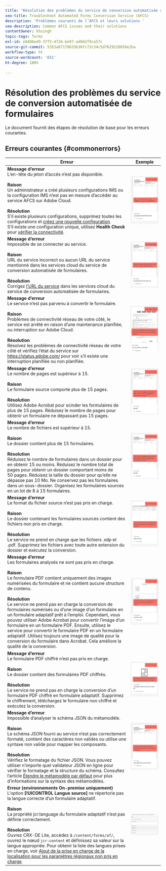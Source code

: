 ```yaml
---
title: 'Résolution des problèmes du service de conversion automatisée de formulaires '
seo-title: Troubleshoot Automated Forms Conversion Service (AFCS)
description: 'Problèmes courants de l’AFCS et leurs solutions '
seo-description: Common AFCS issues and their solutions
contentOwner: khsingh
topic-tags: forms
exl-id: e8406ed9-37f5-4f26-be97-ad042f9ca57c
source-git-commit: 5353a071f8633b36fc73c34c5d7629228659e2ba
workflow-type: ht
source-wordcount: '651'
ht-degree: 100%

---
```


# Résolution des problèmes du service de conversion automatisée de formulaires

Le document fournit des étapes de résolution de base pour les erreurs courantes.

<!--The article provides information on installation, configuration and administration issues that may arise in an Automated Forms Conversion Service production environment. -->

## Erreurs courantes {#commonerrors}

| Erreur | Exemple |
|--- |--- |
| **Message d’erreur** <br> L’en-tête du jeton d’accès n’est pas disponible. <br><br> **Raison** <br> Un administrateur a créé plusieurs configurations IMS ou la configuration IMS n’est pas en mesure d’accéder au service AFCS sur Adobe Cloud. <br><br>**Résolution** <br> S’il existe plusieurs configurations, supprimez toutes les configurations et [créez une nouvelle configuration](configure-service.md#obtainpubliccertificates). <br> S’il existe une configuration unique, utilisez **Health Check** pour [vérifier la connectivité](configure-service.md#createintegrationoption). | ![L’en-tête du jeton d’accès n’est pas disponible](assets/invalid-ims-configurations.png) |
| **Message d’erreur** <br> Impossible de se connecter au service.  <br><br>**Raison** <br> URL du service incorrect ou aucun URL du service mentionné dans les services cloud du service de conversion automatisée de formulaires. <br><br>**Résolution** <br> Corrigez [l’URL du service](configure-service.md#configure-the-cloud-service) dans les services cloud du service de conversion automatisée de formulaires. | ![Impossible de se connecter au service.](assets/wrong-service-url-configured.png) |
| **Message d’erreur** <br> Le service n’est pas parvenu à convertir le formulaire.  <br><br>**Raison** <br> Problèmes de connectivité réseau de votre côté, le service est arrêté en raison d’une maintenance planifiée, ou interruption sur Adobe Cloud. <br><br>**Résolution** <br> Résolvez les problèmes de connectivité réseau de votre côté et vérifiez l’état du service sur https://status.adobe.com/ pour voir s’il existe une interruption planifiée ou non planifiée. | ![Impossible de se connecter au service.](assets/conversion-failure.png) |
| **Message d’erreur** <br> Le nombre de pages est supérieur à 15.  <br><br>**Raison** <br> Le formulaire source comporte plus de 15 pages.  <br><br>**Résolution** <br> Utilisez Adobe Acrobat pour scinder les formulaires de plus de 15 pages. Réduisez le nombre de pages pour obtenir un formulaire ne dépassant pas 15 pages. | ![Impossible de se connecter au service.](assets/number-of-pages.png) |
| **Message d’erreur** <br> Le nombre de fichiers est supérieur à 15.  <br><br>**Raison** <br>  Le dossier contient plus de 15 formulaires. <br><br>**Résolution** <br> Réduisez le nombre de formulaires dans un dossier pour en obtenir 15 ou moins. Réduisez le nombre total de pages pour obtenir un dossier comportant moins de 50 pages. Réduisez la taille du dossier pour qu’elle ne dépasse pas 10 Mo. Ne conservez pas les formulaires dans un sous-dossier. Organisez les formulaires sources en un lot de 8 à 15 formulaires. | ![Impossible de se connecter au service.](assets/number-of-pages.png) |
| **Message d’erreur** <br> Le format du fichier source n’est pas pris en charge.  <br><br>**Raison** <br> Le dossier contenant les formulaires sources contient des fichiers non pris en charge. <br><br>**Résolution** <br> Le service ne prend en charge que les fichiers .xdp et .pdf. Supprimez les fichiers avec toute autre extension du dossier et exécutez la conversion. | ![Impossible de se connecter au service.](assets/unsupported-file-formats.png) |
| **Message d’erreur** <br> Les formulaires analysés ne sont pas pris en charge.  <br><br>**Raison** <br> Le formulaire PDF contient uniquement des images numérisées du formulaire et ne contient aucune structure de contenu. <br><br>**Résolution** <br> Le service ne prend pas en charge la conversion de formulaires numérisés ou d’une image d’un formulaire en un formulaire adaptatif prêt à l’emploi. Cependant, vous pouvez utiliser Adobe Acrobat pour convertir l’image d’un formulaire en un formulaire PDF. Ensuite, utilisez le service pour convertir le formulaire PDF en un formulaire adaptatif. Utilisez toujours une image de qualité pour la conversion du formulaire dans Acrobat. Cela améliore la qualité de la conversion. | ![Impossible de se connecter au service.](assets/scanned-forms-error.png) |
| **Message d’erreur** <br> Le formulaire PDF chiffré n’est pas pris en charge.  <br><br>**Raison** <br> Le dossier contient des formulaires PDF chiffrés. <br><br>**Résolution** <br> Le service ne prend pas en charge la conversion d’un formulaire PDF chiffré en formulaire adaptatif. Supprimez le chiffrement, téléchargez le formulaire non chiffré et exécutez la conversion. | ![Impossible de se connecter au service.](assets/secured-pdf-form.png) |
| **Message d’erreur** <br> Impossible d’analyser le schéma JSON du métamodèle.  <br><br>**Raison** <br> Le schéma JSON fourni au service n’est pas correctement formaté, contient des caractères non valides ou utilise une syntaxe non valide pour mapper les composants.  <br><br>**Résolution** <br> Vérifiez le formatage du fichier JSON. Vous pouvez utiliser n’importe quel validateur JSON en ligne pour vérifier le formatage et la structure du schéma. Consultez l’article [Étendre le métamodèle par défaut](extending-the-default-meta-model.md) pour plus d’informations sur la syntaxe des métamodèles. | ![Impossible de se connecter au service.](assets/invalid-meta-model-schema.png) |
| **Erreur (environnements On-premise uniquement)** <br> L’option **[!UICONTROL Langue source]** ne répertorie pas la langue correcte d’un formulaire adaptatif. <br><br>**Raison** <br> La propriété jcr:language du formulaire adaptatif n’est pas définie correctement. <br><br>**Résolution** <br> Ouvrez CRX-DE Lite, accédez à `/content/forms/af/`, ouvrez le nœud `jcr:content` et définissez sa valeur sur la langue appropriée. Pour obtenir la liste des langues prises en charge, voir [Ajout de la prise en charge de la localisation pour les paramètres régionaux non pris en charge](https://experienceleague.adobe.com/docs/experience-manager-65/forms/manage-administer-aem-forms/supporting-new-language-localization.html?lang=fr#add-localization-support-for-non-supported-locales). | ![Impossible de se connecter au service.](assets/aem-forms-translation-project-language-unavailable.png) |

<!--

<table>
<thead>
<tr>
<th>Error</th>
<th>Example</th>
</tr>
</thead>
<tbody>
<tr>
<td><strong>Error Message</strong> <p> The access token header is not available. </p><br><strong>Reason</strong> <br> An administrator has created multiple IMS configurations or IMS configuration is not able to reach AFCS service on Adobe Cloud. <br><br><strong>Resolution</strong> <br> If there are multiple configurations, delete all the configurations and <a href="configure-service.md#obtainpubliccertificates">create a new configuration</a>. <br> If there is a single configuration, use <strong> Health Check </strong> to <a href="configure-service.md#createintegrationoption">check connectivity</a>.</td>
<td><img alt="The access token header is not available" src="assets/invalid-ims-configuration.png" /></td>
</tr>
<tr>
<td><strong>Error Message</strong> <br> Unable to connect to the service.  <br><br><strong>Reason</strong> <br> Incorrect service URL or no service URL is mentioned in Automated Forms Conversion Service cloud services. <br><br><strong>Resolution</strong> <br> Correct <a href="configure-service.md#configure-the-cloud-service">Service URL</a> in Automated Forms Conversion Service Cloud services.</td>
<td><img alt="Unable to connect to the service." src="assets/wrong-endpoint-configured.png" /></td>
</tr>
<tr>
<td><strong>Error Message</strong> <br> The service failed to convert the form.  <br><br><strong>Reason</strong> <br> Network connectivity issues at your end, the service is down due to scheduled maintenance, or outage on Adobe Cloud. <br><br><strong>Resolution</strong> <br> Resolve network connectivity issues at your end and check the status of the service on <a href="https://status.adobe.com/">https://status.adobe.com/</a> for a planned or unplanned outage.</td>
<td><img alt="The service failed to convert the form." src="assets/service-failure.png" /></td>
</tr>
<tr>
<td><strong>Error Message</strong> <br> The number of pages is more than 15.  <br><br><strong>Reason</strong> <br> The source form is more than 15 pages long.  <br><br><strong>Resolution</strong> <br> Use Adobe Acrobat to split forms with more than 15 pages. Bring the number of pages in a form to less than 15.</td>
<td><img alt="The number of pages is more than 15." src="assets/number-of-pages.png" /></td>
</tr>
<tr>
<td><strong>Error Message</strong> <br> The number of files is more than 15.  <br><br><strong>Reason</strong> <br>  The folder contains more than 15 forms. <br><br><strong>Resolution</strong> <br> Bring the number of forms in a folder to less than or equal to 15. Bring the total number of pages in a folder less than 50. Bring the size of the folder to less than 10 MB. Do not keep forms in a sub-folder. Organize source forms into a batch of 8-15 forms.</td>
<td><img alt="The number of files is more than 15." src="assets/number-of-pages.png" /></td>
</tr>
<tr>
<td><strong>Error Message</strong> <br> The source file format is not supported.  <br><br><strong>Reason</strong> <br> The folder containing source forms have some unsupported files. <br><br><strong>Resolution</strong> <br> The service supports only .xdp and .pdf files. Remove files with any other extension from the folder and run the conversion.</td>
<td><img alt="The source file format is not supported." src="assets/unsupported-file-formats.png" /></td>
</tr>
<tr>
<td><strong>Error Message</strong> <br> Scanned forms are not supported.  <br><br><strong>Reason</strong> <br> The PDF form contains only scanned images of the form and contains no content structure. <br><br><strong>Resolution</strong> <br> The service does not support converting scanned forms or an image of a form to an adaptive out-of-the-box. However, you use Adobe Acrobat to convert the image of a form to a PDF Form. Then, use the service to convert the PDF Form to an adaptive form. Always use a high-quality image of the form for conversion in Acrobat. It improves the quality of the conversion.</td>
<td><img alt="Scanned forms are not supported." src="assets/scanned-forms-error.png" /></td>
</tr>
<tr>
<td><strong>Error Message</strong> <br> Encrypted PDF form is not supported.  <br><br><strong>Reason</strong> <br> The folder contains encrypted PDF forms. <br><br><strong>Resolution</strong> <br> The service does not support converting an encrypted PDF form to an adaptive form. Remove the encryption, upload the non-encrypted form, and run the conversion.</td>
<td><img alt="Encrypted PDF form is not supported." src="assets/secured-pdf-form.png" /></td>
</tr>
<tr>
<td><strong>Error Message</strong> <br> Unable to parse meta-model JSON schema.  <br><br><strong>Reason</strong> <br> The JSON schema supplied to the service is not properly formatted, contains invalid characters, or uses invalid syntax to map components.  <br><br><strong>Resolution</strong> <br> Check the formatting of the JSON file. You can use any online JSON validator to check the formatting and structure of the schema. See, <a href="extending-the-default-meta-model.md">Extend the default meta-model</a> article for information on meta-model syntax.</td>
<td><img alt="Unable to parse meta-model JSON schema" src="assets/invalid-meta-model-schema.png" /></td>
</tr>
</tbody>
</table>
-->
